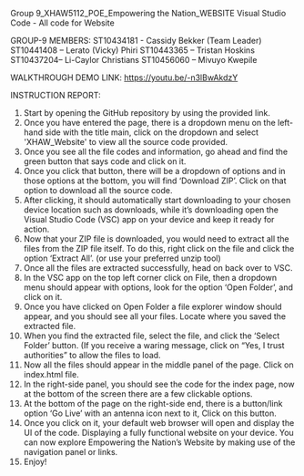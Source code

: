 Group 9_XHAW5112_POE_Empowering the Nation_WEBSITE
Visual Studio Code - All code for Website

GROUP-9 MEMBERS:
ST10434181 - Cassidy Bekker (Team Leader)
ST10441408 – Lerato (Vicky) Phiri 
ST10443365 – Tristan Hoskins 
ST10437204– Li-Caylor Christians 
ST10456060 – Mivuyo Kwepile

WALKTHROUGH DEMO LINK: https://youtu.be/-n3lBwAkdzY

INSTRUCTION REPORT:

1.	Start by opening the GitHub repository by using the provided link.
2.	Once you have entered the page, there is a dropdown menu on the left-hand side with the title main, click on the dropdown and select 'XHAW_Website' to view all the source code provided.
3.	Once you see all the file codes and information, go ahead and find the green button that says code and click on it.
4.	Once you click that button, there will be a dropdown of options and in those options at the bottom, you will find ‘Download ZIP’. Click on that option to download all the source code.
5.	After clicking, it should automatically start downloading to your chosen device location such as downloads, while it’s downloading open the Visual Studio Code (VSC) app on your device and keep it ready for action.
6.	Now that your ZIP file is downloaded, you would need to extract all the files from the ZIP file itself. To do this, right click on the file and click the option ‘Extract All’. (or use your preferred unzip tool)
7.	Once all the files are extracted successfully, head on back over to VSC.
8.	In the VSC app on the top left corner click on File, then a dropdown menu should appear with options, look for the option ‘Open Folder’, and click on it.
9.	Once you have clicked on Open Folder a file explorer window should appear, and you should see all your files. Locate where you saved the extracted file.
10.	When you find the extracted file, select the file, and click the ‘Select Folder’ button. (If you receive a waring message, click on “Yes, I trust authorities” to allow the files to load.
11.	Now all the files should appear in the middle panel of the page. Click on index.html file.
12.	In the right-side panel, you should see the code for the index page, now at the bottom of the screen there are a few clickable options. 
13.	At the bottom of the page on the right-side end, there is a button/link option ‘Go Live’ with an antenna icon next to it, Click on this button.
14.	Once you click on it, your default web browser will open and display the UI of the code. Displaying a fully functional website on your device. You can now explore Empowering the Nation’s Website by making use of the navigation panel or links.
15.	 Enjoy!


